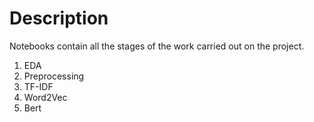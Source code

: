 # Description
Notebooks contain all the stages of the work carried out on the project.
1. EDA
2. Preprocessing
3. TF-IDF
4. Word2Vec
5. Bert